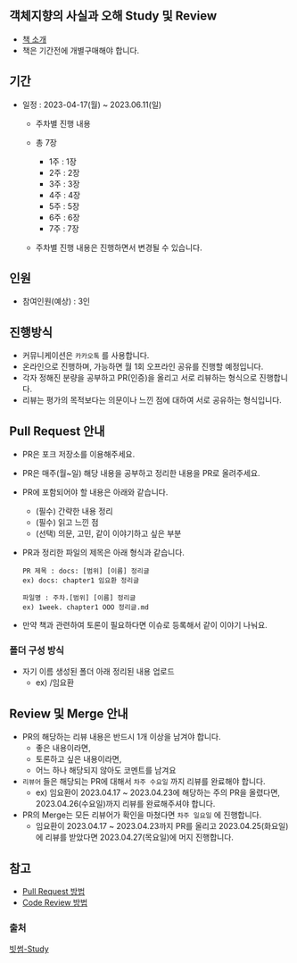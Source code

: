 ## 객체지향의 사실과 오해 Study 및 Review

-   [책 소개](http://www.yes24.com/Product/Goods/18249021)
-   책은 기간전에 개별구매해야 합니다.

## 기간

- 일정 : 2023-04-17(월) ~ 2023.06.11(일)
	- 주차별 진행 내용
	- 총 7장
		- 1주 : 1장 
		- 2주 : 2장
		- 3주 : 3장
		- 4주 : 4장
		- 5주 : 5장
		- 6주 : 6장
		- 7주 : 7장
       
    -   주차별 진행 내용은 진행하면서 변경될 수 있습니다.

## 인원

-   참여인원(예상) : 3인

## 진행방식

-   커뮤니케이션은 `카카오톡` 를 사용합니다.
-   온라인으로 진행하며, 가능하면 월 1회 오프라인 공유를 진행할 예정입니다.
-   각자 정해진 분량을 공부하고 PR(인증)을 올리고 서로 리뷰하는 형식으로 진행합니다.
-   리뷰는 평가의 목적보다는 의문이나 느낀 점에 대하여 서로 공유하는 형식입니다.

## Pull Request 안내

-   PR은 포크 저장소를 이용해주세요.
    
-   PR은 매주(월~일) 해당 내용을 공부하고 정리한 내용을 PR로 올려주세요.
    
-   PR에 포함되어야 할 내용은 아래와 같습니다.
    
    -   (필수) 간략한 내용 정리
    -   (필수) 읽고 느낀 점
    -   (선택) 의문, 고민, 같이 이야기하고 싶은 부분
-   PR과 정리한 파일의 제목은 아래 형식과 같습니다.
    
    ```
    PR 제목 : docs: [범위] [이름] 정리글
    ex) docs: chapter1 임요환 정리글
    
    파일명 : 주차.[범위] [이름] 정리글
    ex) 1week. chapter1 OOO 정리글.md
    ```
    
-   만약 책과 관련하여 토론이 필요하다면 이슈로 등록해서 같이 이야기 나눠요.
    

### 폴더 구성 방식

-   자기 이름 생성된 폴더 아래 정리된 내용 업로드
    -   ex) /임요환

## Review 및 Merge 안내

-   PR의 해당하는 리뷰 내용은 반드시 1개 이상을 남겨야 합니다.
    -   좋은 내용이라면,
    -   토론하고 싶은 내용이라면,
    -   어느 하나 해당되지 않아도 코멘트를 남겨요
-   `리뷰어` 들은 해당되는 PR에 대해서 `차주 수요일` 까지 리뷰를 완료해야 합니다.
    -   ex) 임요환이 2023.04.17 ~ 2023.04.23에 해당하는 주의 PR을 올렸다면, 2023.04.26(수요일)까지 리뷰를 완료해주셔야 합니다.
-   PR의 Merge는 모든 리뷰어가 확인을 마쳤다면 `차주 일요일` 에 진행합니다.
    -   임요환이 2023.04.17 ~ 2023.04.23까지 PR를 올리고 2023.04.25(화요일)에 리뷰를 받았다면 2023.04.27(목요일)에 머지 진행합니다.

## 참고

-   [Pull Request 방법](https://github.com/techbook-study/notification/blob/main/PullRequest.md)
-   [Code Review 방법](https://github.com/techbook-study/notification/blob/main/CodeReview.md)

### 출처
[빗썸-Study](https://github.com/bithumb-study)
